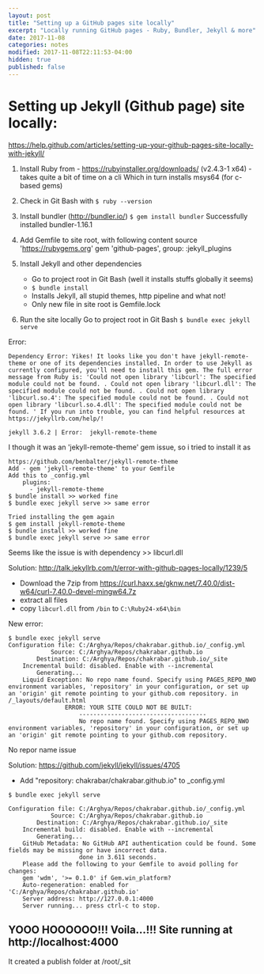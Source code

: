 ```yaml
---
layout: post
title: "Setting up a GitHub pages site locally"
excerpt: "Locally running GitHub pages - Ruby, Bundler, Jekyll & more"
date: 2017-11-08
categories: notes
modified: 2017-11-08T22:11:53-04:00
hidden: true
published: false
---
```


Setting up Jekyll (Github page) site locally:
=============================================

https://help.github.com/articles/setting-up-your-github-pages-site-locally-with-jekyll/

1. Install Ruby from - https://rubyinstaller.org/downloads/ (v2.4.3-1 x64) - takes quite a bit of time on a cli
	Which in turn installs msys64 (for c-based gems)
  
2. Check in Git Bash with
	`$ ruby --version`

3. Install bundler (http://bundler.io/)
	`$ gem install bundler`
	Successfully installed bundler-1.16.1
	
4. Add Gemfile to site root, with following content
	source 'https://rubygems.org'
	gem 'github-pages', group: :jekyll_plugins
	
5. Install Jekyll and other dependencies
	* Go to project root in Git Bash (well it installs stuffs globally it seems)
	* `$ bundle install`
	* Installs Jekyll, all stupid themes, http pipeline and what not!
	* Only new file in site root is Gemfile.lock
	
6. Run the site locally
	Go to project root in Git Bash
	`$ bundle exec jekyll serve`

Error: 
    
	Dependency Error: Yikes! It looks like you don't have jekyll-remote-theme or one of its dependencies installed. In order to use Jekyll as currently configured, you'll need to install this gem. The full error message from Ruby is: 'Could not open library 'libcurl': The specified module could not be found. . Could not open library 'libcurl.dll': The specified module could not be found. . Could not open library 'libcurl.so.4': The specified module could not be found. . Could not open library 'libcurl.so.4.dll': The specified module could not be found. ' If you run into trouble, you can find helpful resources at https://jekyllrb.com/help/!
    
	jekyll 3.6.2 | Error:  jekyll-remote-theme

I though it was an 'jekyll-remote-theme' gem issue, so i tried to install it as

	https://github.com/benbalter/jekyll-remote-theme
	Add - gem 'jekyll-remote-theme' to your Gemfile
	Add this to _config.yml
		plugins:
		  - jekyll-remote-theme
	$ bundle install >> worked fine
	$ bundle exec jekyll serve >> same error 
	
	Tried installing the gem again
	$ gem install jekyll-remote-theme
	$ bundle install >> worked fine
	$ bundle exec jekyll serve >> same error 
	
Seems like the issue is with dependency >> libcurl.dll

Solution: http://talk.jekyllrb.com/t/error-with-github-pages-locally/1239/5
* Download the 7zip from https://curl.haxx.se/gknw.net/7.40.0/dist-w64/curl-7.40.0-devel-mingw64.7z
* extract all files
* copy `libcurl.dll` from `/bin` to `C:\Ruby24-x64\bin`
	
New error: 

	$ bundle exec jekyll serve
	Configuration file: C:/Arghya/Repos/chakrabar.github.io/_config.yml
				Source: C:/Arghya/Repos/chakrabar.github.io
			Destination: C:/Arghya/Repos/chakrabar.github.io/_site
		Incremental build: disabled. Enable with --incremental
			Generating...
		Liquid Exception: No repo name found. Specify using PAGES_REPO_NWO environment variables, 'repository' in your configuration, or set up an 'origin' git remote pointing to your github.com repository. in /_layouts/default.html
					ERROR: YOUR SITE COULD NOT BE BUILT:
						------------------------------------
						No repo name found. Specify using PAGES_REPO_NWO environment variables, 'repository' in your configuration, or set up an 'origin' git remote pointing to your github.com repository.
							
No repor name issue

Solution: https://github.com/jekyll/jekyll/issues/4705
* Add "repository: chakrabar/chakrabar.github.io" to _config.yml

```
$ bundle exec jekyll serve

Configuration file: C:/Arghya/Repos/chakrabar.github.io/_config.yml
			Source: C:/Arghya/Repos/chakrabar.github.io
		Destination: C:/Arghya/Repos/chakrabar.github.io/_site
	Incremental build: disabled. Enable with --incremental
		Generating...
	GitHub Metadata: No GitHub API authentication could be found. Some fields may be missing or have incorrect data.
					done in 3.611 seconds.
	Please add the following to your Gemfile to avoid polling for changes:
	gem 'wdm', '>= 0.1.0' if Gem.win_platform?
	Auto-regeneration: enabled for 'C:/Arghya/Repos/chakrabar.github.io'
	Server address: http://127.0.0.1:4000
	Server running... press ctrl-c to stop.
```
	
## YOOO HOOOOOO!!! Voila...!!! Site running at http://localhost:4000

It created a publish folder at /root/_sit